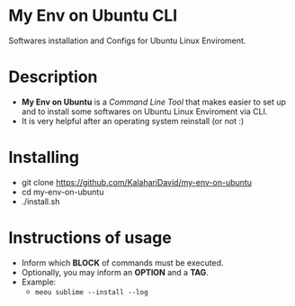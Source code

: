 # My Env on Ubuntu CLI
Softwares installation and Configs for Ubuntu Linux Enviroment.

# Description
- **My Env on Ubuntu** is a _Command Line Tool_ that makes easier to set up and to  install some softwares on Ubuntu Linux Enviroment via CLI. 
- It is very helpful after an operating system reinstall (or not :)

# Installing
- git clone https://github.com/KalahariDavid/my-env-on-ubuntu
- cd my-env-on-ubuntu
- ./install.sh

# Instructions of usage
- Inform which **BLOCK** of commands must be executed.
- Optionally, you may inform an **OPTION** and a **TAG**.
- Example:
	- ```meou sublime --install --log```
